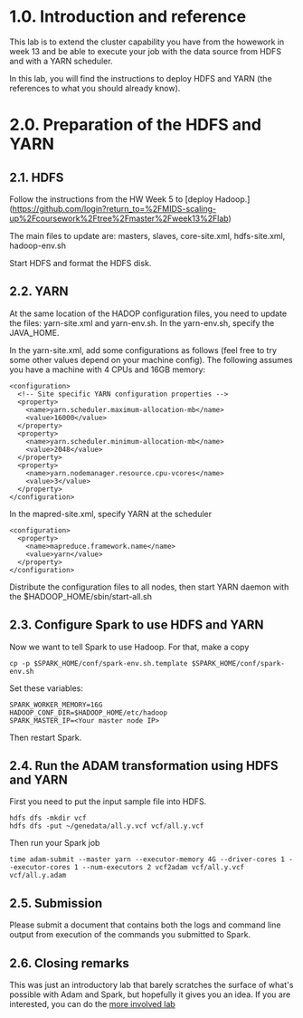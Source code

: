 # 1.0. Introduction and reference

This lab is to extend the cluster capability you have from the howework in week 13 and be able to execute your job with the data source from HDFS and with a YARN scheduler.

In this lab, you will find the instructions to deploy HDFS and YARN (the references to what you should already know).



# 2.0. Preparation of the HDFS and YARN


## 2.1. HDFS

Follow the instructions from the HW Week 5 to [deploy Hadoop.]
(https://github.com/login?return_to=%2FMIDS-scaling-up%2Fcoursework%2Ftree%2Fmaster%2Fweek13%2Flab)

The main files to update are: masters, slaves, core-site.xml, hdfs-site.xml, hadoop-env.sh

Start HDFS and format the HDFS disk.

## 2.2. YARN

At the same location of the HADOP configuration files, you need to update the files: yarn-site.xml and yarn-env.sh. In the yarn-env.sh, specify the JAVA_HOME. 

In the yarn-site.xml, add some configurations as follows (feel free to try some other values depend on your machine config). The following assumes you have a machine with 4 CPUs and 16GB memory:

    <configuration>
      <!-- Site specific YARN configuration properties -->
      <property>
        <name>yarn.scheduler.maximum-allocation-mb</name>
        <value>16000</value>
      </property>
      <property>
        <name>yarn.scheduler.minimum-allocation-mb</name>
        <value>2048</value>
      </property>
      <property>
        <name>yarn.nodemanager.resource.cpu-vcores</name>
        <value>3</value>
      </property>
    </configuration>

In the mapred-site.xml, specify YARN at the scheduler

    <configuration>
      <property>
        <name>mapreduce.framework.name</name>
        <value>yarn</value>
      </property>
    </configuration>

Distribute the configuration files to all nodes, then start YARN daemon with the $HADOOP_HOME/sbin/start-all.sh
    

## 2.3. Configure Spark to use HDFS and YARN

Now we want to tell Spark to use Hadoop. For that, make a copy

    cp -p $SPARK_HOME/conf/spark-env.sh.template $SPARK_HOME/conf/spark-env.sh

Set these variables:
    
    SPARK_WORKER_MEMORY=16G
    HADOOP_CONF_DIR=$HADOOP_HOME/etc/hadoop    
    SPARK_MASTER_IP=<Your master node IP>

Then restart Spark.
 
## 2.4. Run the ADAM transformation using HDFS and YARN

First you need to put the input sample file into HDFS.

    hdfs dfs -mkdir vcf
    hdfs dfs -put ~/genedata/all.y.vcf vcf/all.y.vcf

Then run your Spark job

    time adam-submit --master yarn --executor-memory 4G --driver-cores 1 --executor-cores 1 --num-executors 2 vcf2adam vcf/all.y.vcf vcf/all.y.adam


## 2.5. Submission

Please submit a document that contains both the logs and command line output from execution of the commands you submitted to Spark.

## 2.6.  Closing remarks
This was just an introductory lab that barely scratches the surface of what's possible with Adam and Spark, but hopefully it gives you an idea.  If you are interested, you can do the [more involved lab](http://bdgenomics.org/blog/2015/02/02/scalable-genomes-clustering-with-adam-and-spark/)
